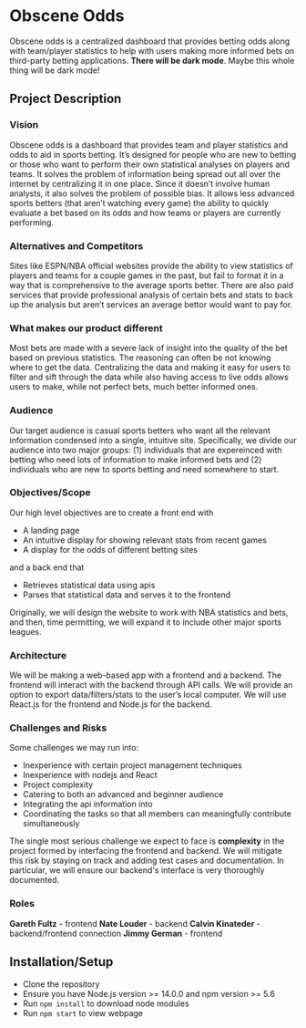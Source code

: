 # Obscene Odds

Obscene odds is a centralized dashboard that provides betting odds along with team/player statistics to help with users making more informed bets on third-party betting applications. **There will be dark mode**. Maybe this whole thing will be dark mode!

## Project Description

### Vision

Obscene odds is a dashboard that provides team and player statistics and odds to aid in sports betting. It’s designed for people who are new to betting or those who want to perform their own statistical analyses on players and teams. It solves the problem of information being spread out all over the internet by centralizing it in one place. Since it doesn’t involve human analysts, it also solves the problem of possible bias. It allows less advanced sports betters (that aren’t watching every game) the ability to quickly evaluate a bet based on its odds and how teams or players are currently performing.

### Alternatives and Competitors

Sites like ESPN/NBA official websites provide the ability to view statistics of players and teams for a couple games in the past, but fail to format it in a way that is comprehensive to the average sports better. There are also paid services that provide professional analysis of certain bets and stats to back up the analysis but aren’t services an average bettor would want to pay for. 

### What makes our product different

Most bets are made with a severe lack of insight into the quality of the bet based on previous statistics. The reasoning can often be not knowing where to get the data. Centralizing the data and making it easy for users to filter and sift through the data while also having access to live odds allows users to make, while not perfect bets, much better informed ones.

### Audience

Our target audience is casual sports betters who want all the relevant information condensed into a single, intuitive site. Specifically, we divide our audience into two major groups: (1) individuals that are expereinced with betting who need lots of information to make informed bets and (2) individuals who are new to sports betting and need somewhere to start.

### Objectives/Scope

Our high level objectives are to create a front end with
- A landing page
- An intuitive display for showing relevant stats from recent games
- A display for the odds of different betting sites

and a back end that
- Retrieves statistical data using apis
- Parses that statistical data and serves it to the frontend

Originally, we will design the website to work with NBA statistics and bets, and then, time permitting, we will expand it to include other major sports leagues.

### Architecture

We will be making a web-based app with a frontend and a backend. The frontend will interact with the backend through API calls. We will provide an option to export data/filters/stats to the user’s local computer. We will use React.js for the frontend and Node.js for the backend.


### Challenges and Risks

Some challenges we may run into:
- Inexperience with certain project management techniques
- Inexperience with nodejs and React
- Project complexity
- Catering to both an advanced and beginner audience
- Integrating the api information into
- Coordinating the tasks so that all members can meaningfully contribute simultaneously

The single most serious challenge we expect to face is **complexity** in the project formed by interfacing the frontend and backend. We will mitigate this risk by staying on track and adding test cases and documentation. In particular, we will ensure our backend's interface is very thoroughly documented.

### Roles

**Gareth Fultz** - frontend
**Nate Louder** - backend
**Calvin Kinateder** - backend/frontend connection
**Jimmy German** - frontend

## Installation/Setup

- Clone the repository
- Ensure you have Node.js version >= 14.0.0 and npm version >= 5.6 
- Run `npm install` to download node modules
- Run `npm start` to view webpage
